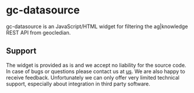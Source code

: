 # gc-datasource
gc-datasource is an JavaScript/HTML widget for filtering the ag|knowledge REST API from geocledian.

## Support
The widget is provided as is and we accept no liability for the source code. In case of bugs or questions please contact us at [us](mailto:info@geocledian.com). We are also happy to receive feedback. Unfortunately we can only offer very limited technical support, especially about integration in third party software.
